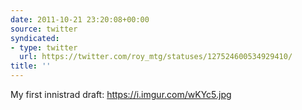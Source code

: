 ```yaml
---
date: 2011-10-21 23:20:08+00:00
source: twitter
syndicated:
- type: twitter
  url: https://twitter.com/roy_mtg/statuses/127524600534929410/
title: ''
---
```


My first innistrad draft: https://i.imgur.com/wKYc5.jpg